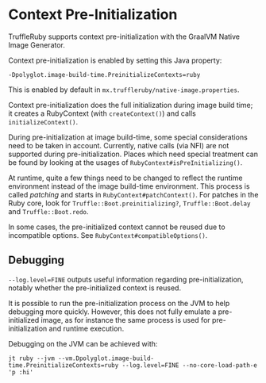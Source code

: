# Context Pre-Initialization

TruffleRuby supports context pre-initialization with the GraalVM Native Image
Generator.

Context pre-initialization is enabled by setting this Java property:

```
-Dpolyglot.image-build-time.PreinitializeContexts=ruby
```

This is enabled by default in `mx.truffleruby/native-image.properties`.

Context pre-initialization does the full initialization during image build time;
it creates a RubyContext (with `createContext()`) and calls
`initializeContext()`.

During pre-initialization at image build-time, some special considerations need
to be taken in account. Currently, native calls (via NFI) are not supported
during pre-initialization. Places which need special treatment can be found
by looking at the usages of `RubyContext#isPreInitializing()`.

At runtime, quite a few things need to be changed to reflect the runtime
environment instead of the image build-time environment.
This process is called *patching* and starts in `RubyContext#patchContext()`.
For patches in the Ruby core, look for `Truffle::Boot.preinitializing?`,
`Truffle::Boot.delay` and `Truffle::Boot.redo`.

In some cases, the pre-initialized context cannot be reused due to incompatible
options. See `RubyContext#compatibleOptions()`.

## Debugging

`--log.level=FINE` outputs useful information regarding pre-initialization, notably
whether the pre-initialized context is reused.

It is possible to run the pre-initialization process on the JVM to help
debugging more quickly. However, this does not fully emulate a pre-initialized
image, as for instance the same process is used for pre-initialization and
runtime execution.

Debugging on the JVM can be achieved with:

```
jt ruby --jvm --vm.Dpolyglot.image-build-time.PreinitializeContexts=ruby --log.level=FINE --no-core-load-path-e 'p :hi'
```
